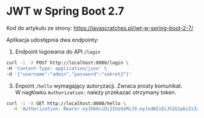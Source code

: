 # JWT w Spring Boot 2.7

Kod do artykułu ze strony: https://javascratches.pl/jwt-w-spring-boot-2-7/

Aplikacja udostępnia dwa endpointy:

1. Endpoint logowania do API `/login`
```bash
curl -i -X POST http://localhost:8080/login \
-H 'Content-Type: application/json' \
-d '{"username":"admin","password":"sekret2"}'
```
3. Enpoint `/hello` wymagający autoryzacji. Zwraca prosty komunikat.  
W nagłówku `Authorization:` należy przekazać otrzymany token.
```bash
curl -i -X GET http://localhost:8080/hello \
  -H 'Authorization: Bearer eyJhbGciOiJIUzUxMiJ9.eyJzdWIiOiJhZG1pbiIsImV4cCI6MTY1MzgxNTgzOCwiaWF0IjoxNjUzODE1Nzc4fQ.1YfHz6jmjl1UsX3AGznMMJGxp4wtn7Y11ltSVquWBV0gGHRn7U1L686gWGJWSdmRiIisgizMmJXfBftFVPt_Lg'
```

